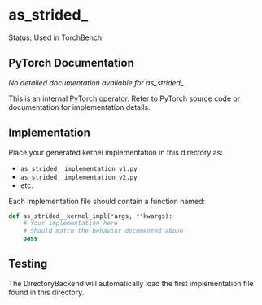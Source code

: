 # as_strided_

Status: Used in TorchBench

## PyTorch Documentation

*No detailed documentation available for as_strided_*

This is an internal PyTorch operator. Refer to PyTorch source code or documentation for implementation details.

## Implementation

Place your generated kernel implementation in this directory as:
- `as_strided__implementation_v1.py`
- `as_strided__implementation_v2.py`
- etc.

Each implementation file should contain a function named:
```python
def as_strided__kernel_impl(*args, **kwargs):
    # Your implementation here
    # Should match the behavior documented above
    pass
```

## Testing

The DirectoryBackend will automatically load the first implementation file found in this directory.
